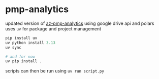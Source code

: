 # pmp-analytics

updated version of [az-pmp-analytics](https://github.com/jbgreenh/AZ-PMP-analytics) using google drive api and polars  
uses `uv` for package and project management

```python
pip install uv
uv python install 3.13
uv sync

# and for now
uv pip install .
```

scripts can then be run using `uv run script.py`
